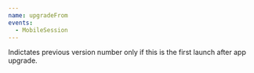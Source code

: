 ```yaml
---
name: upgradeFrom
events:
  - MobileSession
---
```


Indictates previous version number only if this is the first launch after app upgrade.